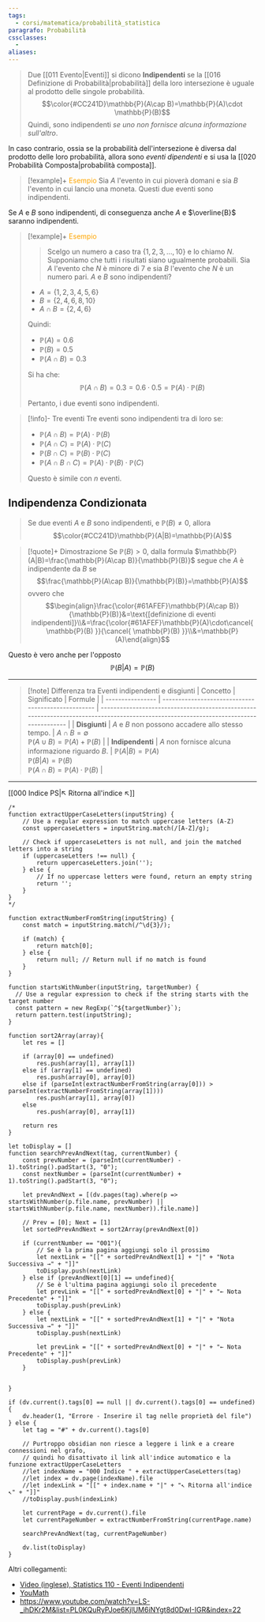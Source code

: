 ```yaml
---
tags:
  - corsi/matematica/probabilità_statistica
paragrafo: Probabilità
cssclasses:
  - 
aliases:
---
```

>Due [[011 Evento|Eventi]] si dicono **Indipendenti** se la [[016 Definizione di Probabilità|probabilità]] della loro intersezione è uguale al prodotto delle singole probabilità. 
>$$\color{#CC241D}\mathbb{P}(A\cap B)=\mathbb{P}(A)\cdot \mathbb{P}(B)$$
>Quindi, sono indipendenti *se uno non fornisce alcuna informazione sull'altro*.

In caso contrario, ossia se la probabilità dell'intersezione è diversa dal prodotto delle loro probabilità, allora sono *eventi dipendenti* e si usa la [[020 Probabilità Composta|probabilità composta]].

> [!example]+ <font color="orange">Esempio</font>
> Sia $A$ l'evento in cui pioverà domani e sia $B$ l'evento in cui lancio una moneta. 
> Questi due eventi sono indipendenti.

Se $A$ e $B$ sono indipendenti, di conseguenza anche $A$ e $\overline{B}$ saranno indipendenti.


> [!example]+ <font color="orange">Esempio</font>
>>Scelgo un numero a caso tra $\{1,2,3,\dots,10\}$ e lo chiamo $N$. Supponiamo che tutti i risultati siano ugualmente probabili. Sia $A$ l'evento che $N$ è minore di 7 e sia $B$ l'evento che $N$ è un numero pari. $A$ e $B$ sono indipendenti?
> 
> - $A=\{ 1,2,3,4,5,6 \}$
> - $B=\{ 2,4,6,8,10 \}$
> - $A\cap B=\{ 2,4,6 \}$
> 
> Quindi:
> - $\mathbb{P}(A)=0.6$
> - $\mathbb{P}(B)=0.5$
> - $\mathbb{P}(A\cap B)=0.3$
> 
> Si ha che: $$\mathbb{P}(A\cap B)=0.3=0.6\cdot0.5=\mathbb{P}(A)\cdot\mathbb{P}(B)$$
> 
> Pertanto, i due eventi sono indipendenti.

> [!info]- Tre eventi
> Tre eventi sono indipendenti tra di loro se:
> - $\mathbb{P}(A\cap B)=\mathbb{P}(A)\cdot \mathbb{P}(B)$
> - $\mathbb{P}(A\cap C)=\mathbb{P}(A)\cdot \mathbb{P}(C)$
> - $\mathbb{P}(B\cap C)=\mathbb{P}(B)\cdot \mathbb{P}(C)$
> - $\mathbb{P}(A\cap B\cap C)=\mathbb{P}(A)\cdot \mathbb{P}(B)\cdot \mathbb{P}(C)$
>
> Questo è simile con $n$ eventi.

## Indipendenza Condizionata
>Se due eventi $A$ e $B$ sono indipendenti, e $\mathbb{P}(B)\neq 0$, allora $$\color{#CC241D}\mathbb{P}(A|B)=\mathbb{P}(A)$$

> [!quote]+ Dimostrazione
> Se $\mathbb{P}(B)>0$, dalla formula $\mathbb{P}(A|B)=\frac{\mathbb{P}(A\cap B)}{\mathbb{P}(B)}$ segue che $A$ è indipendente da $B$ se $$\frac{\mathbb{P}(A\cap B)}{\mathbb{P}(B)}=\mathbb{P}(A)$$ ovvero che $$\begin{align}\frac{\color{#61AFEF}\mathbb{P}(A\cap B)}{\mathbb{P}(B)}&=\text{[definizione di eventi indipendenti]}\\&=\frac{\color{#61AFEF}\mathbb{P}(A)\cdot\cancel{ \mathbb{P}(B) }}{\cancel{ \mathbb{P}(B) }}\\&=\mathbb{P}(A)\end{align}$$

Questo è vero anche per l'opposto $$\mathbb{P}(B|A)=\mathbb{P}(B)$$

---
> [!note] Differenza tra Eventi indipendenti e disgiunti
> | Concetto         | Significato                                        | Formule                                                                                                                               |
> | ---------------- | -------------------------------------------------- | ------------------------------------------------------------------------------------------------------------------------------------- |
> | **Disgiunti**    | $A$ e $B$ non possono accadere allo stesso tempo.  | $A\cap B=\emptyset$<br>$\mathbb{P}(A\cup B)=\mathbb{P}(A)+\mathbb{P}(B)$                                                              |
> | **Indipendenti** | $A$ non fornisce alcuna informazione riguardo $B$. | $\mathbb{P}(A\vert B)=\mathbb{P}(A)$<br>$\mathbb{P}(B\vert A)=\mathbb{P}(B)$<br>$\mathbb{P}(A\cap B)=\mathbb{P}(A)\cdot\mathbb{P}(B)$ |

___
[[000 Indice PS|↖ Ritorna all'indice ↖]]

```dataviewjs
/*
function extractUpperCaseLetters(inputString) {
	// Use a regular expression to match uppercase letters (A-Z)
	const uppercaseLetters = inputString.match(/[A-Z]/g);
	
	// Check if uppercaseLetters is not null, and join the matched letters into a string
	if (uppercaseLetters !== null) {
		return uppercaseLetters.join('');
	} else {
	    // If no uppercase letters were found, return an empty string
	    return '';
	}
}
*/

function extractNumberFromString(inputString) {
	const match = inputString.match(/^\d{3}/);
	
	if (match) {
		return match[0];
	} else {
		return null; // Return null if no match is found
	}
}

function startsWithNumber(inputString, targetNumber) {
  // Use a regular expression to check if the string starts with the target number
  const pattern = new RegExp(`^${targetNumber}`);
  return pattern.test(inputString);
}

function sort2Array(array){
	let res = []
	
	if (array[0] == undefined)
		res.push(array[1], array[1])
	else if (array[1] == undefined)
		res.push(array[0], array[0])
	else if (parseInt(extractNumberFromString(array[0])) > parseInt(extractNumberFromString(array[1])))
		res.push(array[1], array[0])
	else
		res.push(array[0], array[1])
	
	return res
}

let toDisplay = []
function searchPrevAndNext(tag, currentNumber) {
	const prevNumber = (parseInt(currentNumber) - 1).toString().padStart(3, "0");
	const nextNumber = (parseInt(currentNumber) + 1).toString().padStart(3, "0");
	
	let prevAndNext = [(dv.pages(tag).where(p => startsWithNumber(p.file.name, prevNumber) || startsWithNumber(p.file.name, nextNumber)).file.name)]
	
	// Prev = [0]; Next = [1]
	let sortedPrevAndNext = sort2Array(prevAndNext[0])
	
	if (currentNumber == "001"){ 
		// Se è la prima pagina aggiungi solo il prossimo
		let nextLink = "[[" + sortedPrevAndNext[1] + "|" + "Nota Successiva →" + "]]"
		toDisplay.push(nextLink)
	} else if (prevAndNext[0][1] == undefined){
		// Se è l'ultima pagina aggiungi solo il precedente
		let prevLink = "[[" + sortedPrevAndNext[0] + "|" + "← Nota Precedente" + "]]"
		toDisplay.push(prevLink)
	} else {
		let nextLink = "[[" + sortedPrevAndNext[1] + "|" + "Nota Successiva →" + "]]"
		toDisplay.push(nextLink)
		
		let prevLink = "[[" + sortedPrevAndNext[0] + "|" + "← Nota Precedente" + "]]"
		toDisplay.push(prevLink)
	}
	
	
}

if (dv.current().tags[0] == null || dv.current().tags[0] == undefined){
	dv.header(1, "Errore - Inserire il tag nelle proprietà del file")
} else {
	let tag = "#" + dv.current().tags[0]

	// Purtroppo obsidian non riesce a leggere i link e a creare connessioni nel grafo,
	// quindi ho disattivato il link all'indice automatico e la funzione extractUpperCaseLetters
	//let indexName = "000 Indice " + extractUpperCaseLetters(tag)
	//let index = dv.page(indexName).file
	//let indexLink = "[[" + index.name + "|" + "↖ Ritorna all'indice ↖" + "]]"
	//toDisplay.push(indexLink)
	
	let currentPage = dv.current().file
	let currentPageNumber = extractNumberFromString(currentPage.name)
	
	searchPrevAndNext(tag, currentPageNumber)
	
	dv.list(toDisplay)
}
```

Altri collegamenti: 
- [Video (inglese), Statistics 110 - Eventi Indipendenti](https://youtu.be/P7NE4WF8j-Q?list=PL2SOU6wwxB0uwwH80KTQ6ht66KWxbzTIo&t=636)
- [YouMath](https://www.youmath.it/lezioni/probabilita/probabilita-discreta/1201-eventi-dipendenti-e-indipendenti.html)
- https://www.youtube.com/watch?v=LS-_ihDKr2M&list=PL0KQuRyPJoe6KjlUM6iNYgt8d0DwI-IGR&index=22